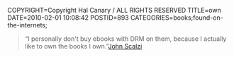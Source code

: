 COPYRIGHT=Copyright Hal Canary / ALL RIGHTS RESERVED
TITLE=own
DATE=2010-02-01 10:08:42
POSTID=893
CATEGORIES=books;found-on-the-internets;

> “I personally don't buy ebooks with DRM on them, because I actually like to own the books I own.”[John Scalzi](http://whatever.scalzi.com/2010/01/30/a-quick-note-on-ebook-pricing/)
